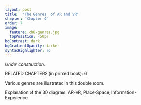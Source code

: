 ```yaml
---
layout: post
title:  "The Genres  of AR and VR"
chapter: "Chapter 6"
order: 7
image:
  feature: ch6-genres.jpg
  topPosition: -50px
bgContrast: dark
bgGradientOpacity: darker
syntaxHighlighter: no
---
```


_Under construction._

RELATED CHAPTERS (in printed book): 6


Various genres are illustrated in this double room.


Explanation of the 3D diagram: AR-VR, Place-Space; Information-Experience
